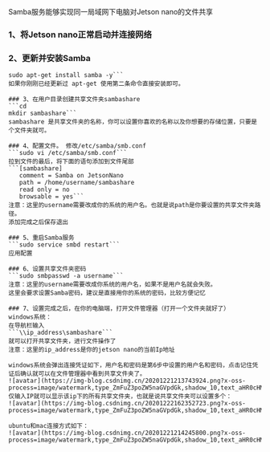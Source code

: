 Samba服务能够实现同一局域网下电脑对Jetson nano的文件共享
### 1、将Jetson nano正常启动并连接网络
### 2、更新并安装Samba
```sudo apt-get update 
sudo apt-get install samba -y```
如果你刚刚已经更新过 apt-get 使用第二条命令直接安装即可。

### 3、在用户目录创建共享文件夹sambashare
```cd 
mkdir sambashare```
sambashare 是共享文件夹的名称，你可以设置你喜欢的名称以及你想要的存储位置，只要是个文件夹就可。

### 4、配置文件。 修改/etc/samba/smb.conf
```sudo vi /etc/samba/smb.conf```
拉到文件的最后，将下面的语句添加到文件尾部  
```[sambashare]
   comment = Samba on JetsonNano
   path = /home/username/sambashare
   read only = no
   browsable = yes```
注意：这里的username需要改成你的系统的用户名。也就是说path是你要设置的共享文件夹路径。  
添加完成之后保存退出  

### 5、重启Samba服务  
```sudo service smbd restart```
应用配置  

### 6、设置共享文件夹密码  
```sudo smbpasswd -a username```
注意：这里的username需要改成你系统的用户名，如果不是用户名就会失败。  
这里会要求设置Samba密码，建议是直接用你的系统的密码，比较方便记忆  

### 7、设置完成之后，在你的电脑端，打开文件管理器（打开一个文件夹就好了）
windows系统：  
在导航栏输入  
```\\ip_address\sambashare```
就可以打开共享文件夹，进行文件操作了  
注意：这里的ip_address是你的jetson nano的当前Ip地址

windows系统会弹出连接凭证如下，用户名和密码是第6步中设置的用户名和密码，点击记住凭证后确认就可以在文件管理器中看到共享文件夹了。
![avatar](https://img-blog.csdnimg.cn/20201221213743924.png?x-oss-process=image/watermark,type_ZmFuZ3poZW5naGVpdGk,shadow_10,text_aHR0cHM6Ly9ibG9nLmNzZG4ubmV0L3dlaXhpbl80NDM1MDMzNw==,size_16,color_FFFFFF,t_70)
仅输入IP就可以显示该ip下的所有共享文件夹，也就是说共享文件夹可以设置多个：
![avatar](https://img-blog.csdnimg.cn/20201222162352723.png?x-oss-process=image/watermark,type_ZmFuZ3poZW5naGVpdGk,shadow_10,text_aHR0cHM6Ly9ibG9nLmNzZG4ubmV0L3dlaXhpbl80NDM1MDMzNw==,size_16,color_FFFFFF,t_70)

ubuntu和mac连接方式如下：
![avatar](https://img-blog.csdnimg.cn/20201221214245800.png?x-oss-process=image/watermark,type_ZmFuZ3poZW5naGVpdGk,shadow_10,text_aHR0cHM6Ly9ibG9nLmNzZG4ubmV0L3dlaXhpbl80NDM1MDMzNw==,size_16,color_FFFFFF,t_70)